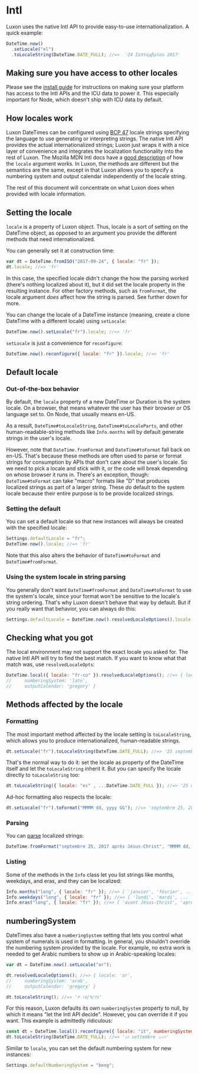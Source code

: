 # Intl

Luxon uses the native Intl API to provide easy-to-use internationalization. A quick example:

```js
DateTime.now()
  .setLocale("el")
  .toLocaleString(DateTime.DATE_FULL); //=>  '24 Σεπτεμβρίου 2017'
```

## Making sure you have access to other locales

Please see the [install guide](install.md) for instructions on making sure your platform has access to the Intl APIs and the ICU data to power it. This especially important for Node, which doesn't ship with ICU data by default.

## How locales work

Luxon DateTimes can be configured using [BCP 47](https://tools.ietf.org/html/rfc5646) locale strings specifying the language to use generating or interpreting strings. The native Intl API provides the actual internationalized strings; Luxon just wraps it with a nice layer of convenience and integrates the localization functionality into the rest of Luxon. The Mozilla MDN Intl docs have a [good description](https://developer.mozilla.org/en-US/docs/Web/JavaScript/Reference/Global_Objects/Intl#Locale_identification_and_negotiation) of how the `locale` argument works. In Luxon, the methods are different but the semantics are the same, except in that Luxon allows you to specify a numbering system and output calendar independently of the locale string.

The rest of this document will concentrate on what Luxon does when provided with locale information.

## Setting the locale

`locale` is a property of Luxon object. Thus, locale is a sort of setting on the DateTime object, as opposed to an argument you provide the different methods that need internationalized.

You can generally set it at construction time:

```js
var dt = DateTime.fromISO("2017-09-24", { locale: "fr" });
dt.locale; //=> 'fr'
```

In this case, the specified locale didn't change the how the parsing worked (there's nothing localized about it), but it did set the locale property in the resulting instance. For other factory methods, such as `fromFormat`, the locale argument _does_ affect how the string is parsed. See further down for more.

You can change the locale of a DateTime instance (meaning, create a clone DateTime with a different locale) using `setLocale`:

```js
DateTime.now().setLocale("fr").locale; //=> 'fr'
```

`setLocale` is just a convenience for `reconfigure`:

```js
DateTime.now().reconfigure({ locale: "fr" }).locale; //=> 'fr'
```

## Default locale

### Out-of-the-box behavior

By default, the `locale` property of a new DateTime or Duration is the system locale. On a browser, that means whatever the user has their browser or OS language set to. On Node, that usually means en-US.

As a result, `DateTime#toLocaleString`, `DateTime#toLocaleParts`, and other human-readable-string methods like `Info.months` will by default generate strings in the user's locale.

However, note that `DateTime.fromFormat` and `DateTime#toFormat` fall back on en-US. That's because these methods are often used to parse or format strings for consumption by APIs that don't care about the user's locale. So we need to pick a locale and stick with it, or the code will break depending on whose browser it runs in. There's an exception, though: `DateTime#toFormat` can take "macro" formats like "D" that produces localized strings as part of a larger string. These *do* default to the system locale because their entire purpose is to be provide localized strings.

### Setting the default

You can set a default locale so that new instances will always be created with the specified locale:

```js
Settings.defaultLocale = "fr";
DateTime.now().locale; //=> 'fr'
```

Note that this also alters the behavior of `DateTime#toFormat` and `DateTime#fromFormat`.

### Using the system locale in string parsing

You generally don't want `DateTime#fromFormat` and `DateTime#toFormat` to use the system's locale, since your format won't be sensitive to the locale's string ordering. That's why Luxon doesn't behave that way by default. But if you really want that behavior, you can always do this:

```js
Settings.defaultLocale = DateTime.now().resolvedLocaleOptions().locale;
```

## Checking what you got

The local environment may not support the exact locale you asked for. The native Intl API will try to find the best match. If you want to know what that match was, use `resolvedLocaleOpts`:

```js
DateTime.local({ locale: "fr-co" }).resolvedLocaleOptions(); //=> { locale: 'fr',
//     numberingSystem: 'latn',
//     outputCalendar: 'gregory' }
```

## Methods affected by the locale

### Formatting

The most important method affected by the locale setting is `toLocaleString`, which allows you to produce internationalized, human-readable strings.

```js
dt.setLocale("fr").toLocaleString(DateTime.DATE_FULL); //=> '25 septembre 2017'
```

That's the normal way to do it: set the locale as property of the DateTime itself and let the `toLocaleString` inherit it. But you can specify the locale directly to `toLocaleString` too:

```js
dt.toLocaleString({ locale: "es" , ...DateTime.DATE_FULL }); //=> '25 de septiembre de 2017'
```

Ad-hoc formatting also respects the locale:

```js
dt.setLocale("fr").toFormat("MMMM dd, yyyy GG"); //=> 'septembre 25, 2017 après Jésus-Christ'
```

### Parsing

You can [parse](parsing.md) localized strings:

```js
DateTime.fromFormat("septembre 25, 2017 après Jésus-Christ", "MMMM dd, yyyy GG", { locale: "fr" });
```

### Listing

Some of the methods in the `Info` class let you list strings like months, weekdays, and eras, and they can be localized:

```js
Info.months("long", { locale: "fr" }); //=> [ 'janvier', 'février', ...
Info.weekdays("long", { locale: "fr" }); //=> [ 'lundi', 'mardi', ...
Info.eras("long", { locale: "fr" }); //=> [ 'avant Jésus-Christ', 'après Jésus-Christ' ]
```

## numberingSystem

DateTimes also have a `numberingSystem` setting that lets you control what system of numerals is used in formatting. In general, you shouldn't override the numbering system provided by the locale. For example, no extra work is needed to get Arabic numbers to show up in Arabic-speaking locales:

```js
var dt = DateTime.now().setLocale("ar");

dt.resolvedLocaleOptions(); //=> { locale: 'ar',
//     numberingSystem: 'arab',
//     outputCalendar: 'gregory' }

dt.toLocaleString(); //=> '٢٤‏/٩‏/٢٠١٧'
```

For this reason, Luxon defaults its own `numberingSystem` property to null, by which it means "let the Intl API decide". However, you can override it if you want. This example is admittedly ridiculous:

```js
const dt = DateTime.local().reconfigure({ locale: "it", numberingSystem: "beng" });
dt.toLocaleString(DateTime.DATE_FULL); //=> '২৪ settembre ২০১৭'
```

Similar to `locale`, you can set the default numbering system for new instances:

```js
Settings.defaultNumberingSystem = "beng";
```
